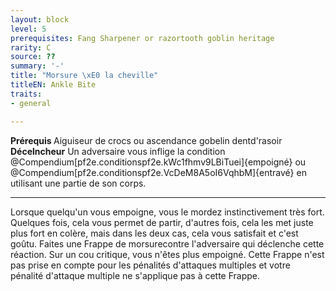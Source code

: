 ```yaml
---
layout: block
level: 5
prerequisites: Fang Sharpener or razortooth goblin heritage
rarity: C
source: ??
summary: '-'
title: "Morsure \xE0 la cheville"
titleEN: Ankle Bite
traits:
- general

---
```


<p><span id="ctl00_MainContent_DetailedOutput"><strong>Prérequis </strong> Aiguiseur de crocs ou ascendance gobelin dentd'rasoir<br><strong>Décelncheur</strong> Un adversaire vous inflige la condition @Compendium[pf2e.conditionspf2e.kWc1fhmv9LBiTuei]{empoigné} ou @Compendium[pf2e.conditionspf2e.VcDeM8A5oI6VqhbM]{entravé} en utilisant une partie de son corps.<br></span></p>
<hr>
<p>Lorsque quelqu'un vous empoigne, vous le mordez instinctivement très fort. Quelques fois, cela vous permet de partir, d'autres fois, cela les met juste plus fort en colère, mais dans les deux cas, cela vous satisfait et c'est goûtu. Faites une Frappe de morsurecontre l'adversaire qui déclenche cette réaction. Sur un cou critique, vous n'êtes plus empoigné. Cette Frappe n'est pas prise en compte pour les pénalités d'attaques multiples et votre pénalité d'attaque multiple ne s'applique pas à cette Frappe.&nbsp;</p>